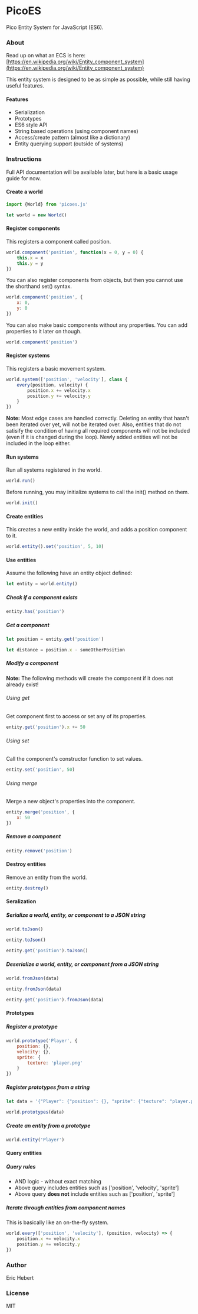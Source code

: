 # PicoES

Pico Entity System for JavaScript (ES6).

### About

Read up on what an ECS is here: [https://en.wikipedia.org/wiki/Entity_component_system](https://en.wikipedia.org/wiki/Entity_component_system)

This entity system is designed to be as simple as possible, while still having useful features.

#### Features

* Serialization
* Prototypes
* ES6 style API
* String based operations (using component names)
* Access/create pattern (almost like a dictionary)
* Entity querying support (outside of systems)

### Instructions

Full API documentation will be available later, but here is a basic usage guide for now.


#### Create a world

```javascript
import {World} from 'picoes.js'

let world = new World()
```

#### Register components

This registers a component called position.

```javascript
world.component('position', function(x = 0, y = 0) {
	this.x = x
	this.y = y
})
```

You can also register components from objects, but then you cannot use the shorthand set() syntax.

```javascript
world.component('position', {
	x: 0,
	y: 0
})
```

You can also make basic components without any properties. You can add properties to it later on though.

```javascript
world.component('position')
```

#### Register systems

This registers a basic movement system.

```javascript
world.system(['position', 'velocity'], class {
	every(position, velocity) {
		position.x += velocity.x
		position.y += velocity.y
	}
})
```

**Note:** Most edge cases are handled correctly. Deleting an entity that hasn't been iterated over yet, will not be iterated over. Also, entities that do not satisify the condition of having all required components will not be included (even if it is changed during the loop). Newly added entities will not be included in the loop either.

#### Run systems

Run all systems registered in the world.

```javascript
world.run()
```

Before running, you may initialize systems to call the init() method on them.
```javascript
world.init()
```

#### Create entities

This creates a new entity inside the world, and adds a position component to it.

```javascript
world.entity().set('position', 5, 10)
```

#### Use entities

Assume the following have an entity object defined:
```javascript
let entity = world.entity()
```

##### Check if a component exists

```javascript
entity.has('position')
```

##### Get a component

```javascript
let position = entity.get('position')

let distance = position.x - someOtherPosition
```

##### Modify a component

**Note:** The following methods will create the component if it does not already exist!

###### Using get

Get component first to access or set any of its properties.

```javascript
entity.get('position').x += 50
```

###### Using set

Call the component's constructor function to set values.

```javascript
entity.set('position', 50)
```

###### Using merge

Merge a new object's properties into the component.

```javascript
entity.merge('position', {
	x: 50
})
```

##### Remove a component

```javascript
entity.remove('position')
```

#### Destroy entities

Remove an entity from the world.

```javascript
entity.destroy()
```

#### Seralization

##### Serialize a world, entity, or component to a JSON string

```javascript
world.toJson()

entity.toJson()

entity.get('position').toJson()
```

##### Deserialize a world, entity, or component from a JSON string

```javascript
world.fromJson(data)

entity.fromJson(data)

entity.get('position').fromJson(data)
```

#### Prototypes

##### Register a prototype

```javascript
world.prototype('Player', {
	position: {},
	velocity: {},
	sprite: {
		texture: 'player.png'
	}
})
```

##### Register prototypes from a string

```javascript
let data = '{"Player": {"position": {}, "sprite": {"texture": "player.png"}}}'

world.prototypes(data)
```

##### Create an entity from a prototype

```javascript
world.entity('Player')
```

#### Query entities

##### Query rules

* AND logic - without exact matching
* Above query includes entities such as ['position', 'velocity', 'sprite']
* Above query **does not** include entities such as ['position', 'sprite']

##### Iterate through entities from component names

This is basically like an on-the-fly system.

```javascript
world.every(['position', 'velocity'], (position, velocity) => {
	position.x += velocity.x
	position.y += velocity.y
})
```


### Author
Eric Hebert

### License
MIT
